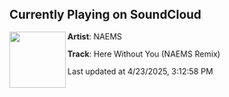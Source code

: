 ## Currently Playing on SoundCloud

[<img align="left" width="100" src="https://i1.sndcdn.com/artworks-NqxDWfy6TyjabysK-3IjI6g-t500x500.jpg">](https://soundcloud.com/naemsofficial/33f83cde-b97a-4fa1-95be-dd337e877c4b)

**Artist**: NAEMS 

**Track**: Here Without You (NAEMS Remix)

Last updated at 4/23/2025, 3:12:58 PM
